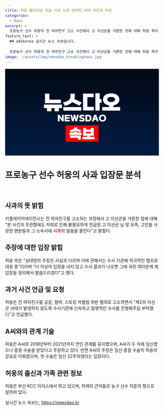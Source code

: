 ```yaml
---
title: 허웅 故이선균 언급 사과 논란 전여친 낙태 사건과 무관
categories:
  - News
excerpt: >
  프로농구 선수 허웅의 전 여자친구 고소 사건에서 고 이선균을 거론한 것에 대해 허웅 측이 사과의 의사를 표명했다. 이에 대한 입장문을 내고, 전 여자친구의 주장에는 일일이 대응하지 않겠다는 입장을 밝혔으며, 수사 결과를 기다릴 계획이다. 허웅은 전 여자친구를 공갈, 협박, 스토킹으로 고소한 바 있으며, 고인 이선균을 언급한 것과는 무관하다고 주장하고 있다. 해당 사건과는 관련이 없는 고인의 명예를 훼손한 것에 대해 비판을 받고 있다. 부산 KCC 이지스에서 뛰는 허웅은 현재 수원 KT의 주전 가드 허훈의 형이자, 농구 대통령이란 별명을 가진 허재의 큰 아들로 알려져 있다.
feature_text: >
  ## adskorea 실시간 뉴스 속보입니다.

  프로농구 선수 허웅의 전 여자친구 고소 사건에서 고 이선균을 거론한 것에 대해 허웅 측이 사과의 의사를 표명했다. 이에 대한 입장문을 내고, 전 여자친구의 주장에는 일일이 대응하지 않겠다는 입장을 밝혔으며, 수사 결과를 기다릴 계획이다. 허웅은 전 여자친구를 공갈, 협박, 스토킹으로 고소한 바 있으며, 고인 이선균을 언급한 것과는 무관하다고 주장하고 있다. 해당 사건과는 관련이 없는 고인의 명예를 훼손한 것에 대해 비판을 받고 있다. 부산 KCC 이지스에서 뛰는 허웅은 현재 수원 KT의 주전 가드 허훈의 형이자, 농구 대통령이란 별명을 가진 허재의 큰 아들로 알려져 있다.
image: '/assets/img/newsdao_breakingnews.jpg'
---
```


<p><img src="/assets/img/newsdao_breakingnews.jpg" alt="adskorea 속보" /></p>

<h1 data-ke-size="size32">프로농구 선수 허웅의 사과 입장문 분석</h1>

<p data-ke-size="size16">&nbsp;</p>

<h2 data-ke-size="size26">사과의 뜻 밝힘</h2>

<p data-ke-size="size16">키플레이어에이전시는 전 여자친구를 고소하는 과정에서 고 이선균을 거론한 점에 대해 "본 사건과 무관함에도 저희로 인해 불필요하게 언급된 고 이선균 님 및 유족, 고인을 사랑한 팬분들과 그 소속사에 <b><span style="color: #ee2323;">사과</span></b>의 말씀을 올린다"고 밝혔다.</p>

<h2 data-ke-size="size26">주장에 대한 입장 밝힘</h2>

<p data-ke-size="size16">허웅 측은 "상대방의 주장은 사실과 다르며 이에 관해서는 수사 기관에 적극적인 협조로 대응 중"이라며 "더 이상의 입장을 내지 않고 수사 결과가 나오면 그때 국민 여러분께 제 입장을 정리해서 말씀드리겠다"고 했다.</p>

<h2 data-ke-size="size26">과거 사건 언급 및 요청</h2>

<p data-ke-size="size16">허웅은 전 여자친구를 공갈, 협박, 스토킹 처벌법 위반 혐의로 고소하면서 "제2의 이선균 사태가 발생하지 않도록 수사기관에 신속하고 밀행적인 수사를 진행해주길 부탁했다"고 언급했다.</p>

<h2 data-ke-size="size26">A씨와의 관계 기술</h2>

<p data-ke-size="size16">허웅은 A씨와 2018년부터 2021년까지 연인 관계를 유지했으며, A씨가 두 차례 임신했으나 중절 수술을 받았다고 주장하고 있다. 반면 A씨의 주장은 임신 중절 수술이 허웅의 강요로 이뤄졌으며, 첫 수술은 임신 22주차였다는 입장이다.</p>

<h2 data-ke-size="size26">허웅의 출신과 가족 관련 정보</h2>

<p data-ke-size="size16">허웅은 부산 KCC 이지스에서 뛰고 있으며, 허재의 큰아들로 농구 선수 허훈의 형으로 알려져 있다.</p>
실시간 뉴스 속보는, <a href="https://newsdao.kr" rel="dofollow">https://newsdao.kr</a>


